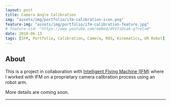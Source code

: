 ```yaml
---
layout: post
title: Camera Angle Calibration
img: "assets/img/portfolio/ifm-calibration-icon.png"
feature-img: "assets/img/portfolio/ifm-calibration-feature.jpg"
# feature-vid: "https://www.youtube.com/embed/dYVtsQsaA-g?rel=0"
date: 2018-06-13
tags: [IFM, Portfolio, Calibration, Camera, ROS, Kinematics, UR Robot]
---
```


## About

This is a project in collaboration with [Intelligent Flying Machine (IFM)][IFM] where I worked with IFM on a proprietary camera calibration process using an robot arm.

More details are coming soon.

***
[IFM]: https://www.ifm-tech.com/
[UR3]: https://www.universal-robots.com/products/ur3-robot/
